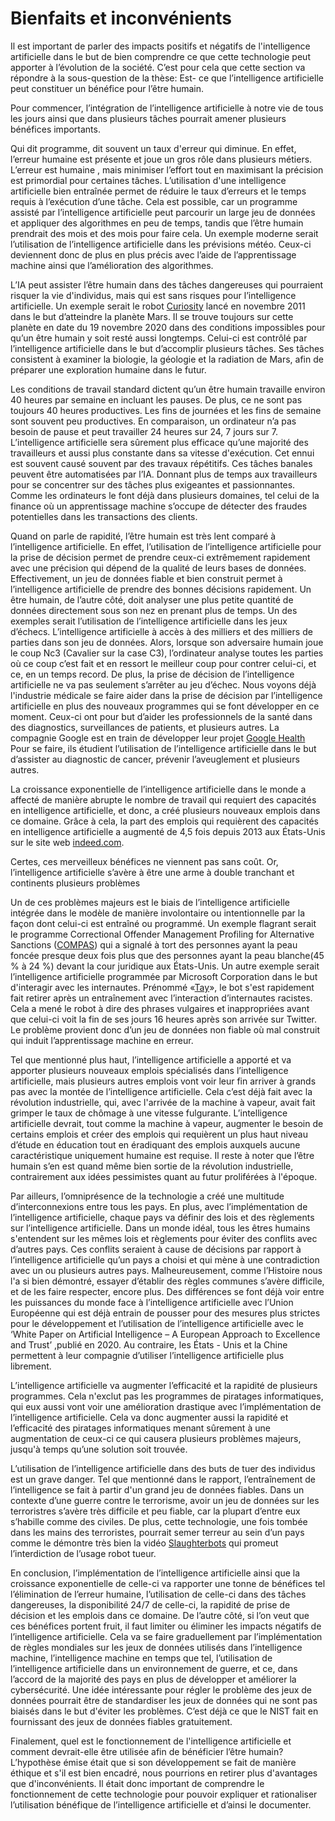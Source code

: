 # Bienfaits et inconvénients

Il est important de parler des impacts positifs et négatifs de l'intelligence
artificielle dans le but de bien comprendre ce que cette technologie peut apporter
à l’évolution de la société. C’est pour cela que cette section va répondre à la 
sous-question de la thèse: Est- ce que l’intelligence artificielle peut constituer
un bénéfice pour l’être humain. 


Pour commencer, l’intégration de l’intelligence artificielle à notre vie de tous
les jours ainsi que dans plusieurs tâches pourrait amener plusieurs bénéfices 
importants.


Qui dit programme, dit souvent un taux d'erreur qui diminue. En effet, l’erreur
humaine est présente et joue un gros rôle dans plusieurs métiers. L’erreur est humaine
, mais minimiser l’effort tout en maximisant la précision est primordial pour 
certaines tâches. L’utilisation d'une intelligence artificielle bien entraînée
permet de réduire le taux d’erreurs et le temps requis à l’exécution d’une tâche.
Cela est possible, car un programme assisté par l’intelligence artificielle peut 
parcourir un large jeu de données et appliquer des algorithmes en peu de temps, 
tandis que l’être humain prendrait des mois et des mois pour faire cela. Un exemple 
moderne serait l’utilisation de l’intelligence artificielle dans les prévisions météo.
Ceux-ci deviennent donc de plus en plus précis avec l’aide de l’apprentissage 
machine ainsi que l’amélioration des algorithmes.


L’IA peut assister l’être humain dans des tâches dangereuses qui pourraient risquer
la vie d'individus, mais qui est sans risques pour l’intelligence artificielle. 
Un exemple serait le robot [Curiosity](https://mars.nasa.gov/msl/home/) lancé en novembre 2011 dans le but d’atteindre
la planète Mars. Il se trouve toujours sur cette planète en date du 19 novembre 
2020 dans des conditions impossibles pour qu’un être humain y soit resté aussi 
longtemps. Celui-ci est contrôlé par l’intelligence artificielle dans le but 
d’accomplir plusieurs tâches. Ses tâches consistent à examiner la biologie, la 
géologie  et la radiation de Mars, afin de préparer une exploration humaine dans le futur.


Les conditions de travail standard dictent qu’un être humain travaille environ 
40 heures par semaine en incluant les pauses. De plus, ce ne sont pas toujours 
40 heures productives. Les fins de journées et les fins de semaine sont souvent 
peu productives. En comparaison, un ordinateur n’a pas besoin de pause et peut 
travailler 24 heures sur 24, 7 jours sur 7. L’intelligence artificielle sera 
sûrement plus efficace qu’une majorité des travailleurs  et  aussi plus constante
dans sa vitesse d'exécution. Cet ennui est souvent causé souvent par des travaux 
répétitifs. Ces tâches banales peuvent être automatisées par l’IA. Donnant plus de
temps aux travailleurs pour se concentrer sur des tâches plus exigeantes et passionnantes.
Comme les ordinateurs le font déjà dans plusieurs domaines, tel celui de la finance
où un apprentissage machine s’occupe de détecter des fraudes potentielles dans 
les transactions des clients.


Quand on parle de rapidité, l’être humain est très lent comparé à l’intelligence 
artificielle. En effet, l’utilisation de l’intelligence artificielle pour la prise
de décision permet de prendre ceux-ci extrêmement rapidement avec une précision qui
dépend de la qualité de leurs bases de données. Effectivement, un jeu de données fiable
et bien construit permet à l’intelligence artificielle de prendre des bonnes décisions 
rapidement. Un être humain, de l’autre côté, doit analyser une plus petite quantité de 
données directement sous son nez en prenant plus de temps. Un des exemples serait 
l’utilisation de l’intelligence artificielle dans les jeux d’échecs. L’intelligence 
artificielle à accès à des milliers et des milliers de parties dans son jeu de 
données. Alors, lorsque son adversaire humain joue le coup  Nc3 (Cavalier sur la case C3),
l’ordinateur analyse toutes les parties où ce coup c’est fait et en ressort le meilleur 
coup pour contrer celui-ci, et ce, en un temps record. De plus, la prise de décision de 
l’intelligence artificielle ne va pas seulement s’arrêter au jeu d’échec. Nous voyons 
déjà l'industrie médicale se faire aider dans la prise de décision par l’intelligence 
artificielle en plus des nouveaux programmes qui se font développer en ce moment. Ceux-ci
ont pour but d’aider les professionnels de la santé dans des diagnostics, surveillances 
de patients, et plusieurs autres. La compagnie Google est en train de développer  leur 
projet [Google Health](https://health.google/) Pour se faire, ils étudient l’utilisation de l’intelligence artificielle
dans le but d’assister au diagnostic de cancer, prévenir l’aveuglement et plusieurs autres.


La croissance exponentielle de l’intelligence artificielle dans le monde a affecté
de manière abrupte le nombre de travail qui requiert des capacités en intelligence 
artificielle, et donc, a créé plusieurs nouveaux emplois dans ce domaine. Grâce à cela,
la part des emplois qui requièrent des capacités en intelligence artificielle a augmenté
de 4,5 fois depuis 2013 aux États-Unis sur le site web [indeed.com](https://ca.indeed.com/?r=us).


Certes, ces merveilleux bénéfices ne viennent pas sans coût. Or, l’intelligence artificielle
s’avère à être une arme à double tranchant et continents plusieurs problèmes 


Un de ces  problèmes majeurs est le biais de l’intelligence artificielle intégrée dans 
le modèle de manière involontaire ou intentionnelle par la façon dont celui-ci est entraîné
ou programmé. Un exemple flagrant serait le programme Correctional Offender Management 
Profiling for Alternative Sanctions ([COMPAS](https://en.wikipedia.org/wiki/COMPAS_(software))) qui a signalé à tort des personnes ayant la
peau foncée presque deux fois plus que des personnes ayant la peau blanche(45 % à 24 %)
devant la cour juridique aux États-Unis. Un autre exemple serait l’intelligence artificielle
programmée par Microsoft Corporation dans le but d'interagir avec les internautes. 
Prénommé «[Tay](https://twitter.com/tayandyou?lang=en)», le bot s'est rapidement fait retirer après un entraînement avec l’interaction
d’internautes racistes. Cela a mené le robot à dire des phrases vulgaires et inappropriées 
avant que celui-ci voit la fin de ses jours 16 heures après son arrivée sur Twitter. 
Le problème provient donc d’un jeu de données non fiable où mal construit qui induit 
l’apprentissage machine en erreur.


Tel que mentionné plus haut, l’intelligence artificielle a apporté et va apporter plusieurs
nouveaux emplois spécialisés dans l’intelligence artificielle, mais plusieurs autres emplois
vont voir leur fin arriver à grands pas avec la montée de l’intelligence artificielle. Cela 
c’est déjà fait avec la révolution industrielle, qui, avec l'arrivée de la machine à vapeur, 
avait fait grimper le taux de chômage à une vitesse fulgurante. L’intelligence artificielle 
devrait, tout comme la machine à vapeur, augmenter le besoin de certains emplois et créer des
emplois qui requièrent un plus haut niveau d’étude en éducation tout en éradiquant des emplois
auxquels aucune caractéristique uniquement humaine est requise. Il reste à noter que l’être 
humain s’en est quand même bien sortie de la révolution industrielle, contrairement aux idées
pessimistes quant au futur proliférées à l'époque. 


Par ailleurs, l’omniprésence de la technologie a créé une multitude d’interconnexions entre 
tous les pays. En plus, avec l’implémentation de l’intelligence artificielle, chaque pays va 
définir des lois et des règlements sur l’intelligence artificielle.
Dans un monde idéal, tous les êtres humains s'entendent sur les mêmes lois et règlements pour
éviter des conflits avec d’autres pays. Ces conflits seraient à cause de décisions par rapport
à l’intelligence artificielle qu’un pays a choisi et qui mène à une contradiction avec un ou 
plusieurs autres pays. Malheureusement, comme l’Histoire nous l'a si bien démontré, essayer 
d’établir des règles communes s’avère difficile, et de les faire respecter, encore plus. Des différences
se font déjà voir entre les puissances du monde face à l’intelligence artificielle avec l’Union
Européenne qui est déjà entrain de pousser pour des mesures plus strictes pour le développement et
l’utilisation de l’intelligence artificielle avec le ‘White Paper on Artificial Intelligence – 
A European Approach to Excellence and Trust’ ,publié en 2020. Au contraire, les États - Unis
et la Chine permettent à leur compagnie d’utiliser l’intelligence artificielle plus librement.


L’intelligence artificielle va augmenter l’efficacité et la rapidité de plusieurs programmes.
Cela n'exclut pas les programmes de piratages informatiques, qui eux aussi vont voir une 
amélioration drastique avec l’implémentation de l’intelligence artificielle. Cela va donc 
augmenter aussi la rapidité et l’efficacité des piratages informatiques menant sûrement à 
une augmentation de ceux-ci ce qui causera plusieurs problèmes majeurs, jusqu'à temps 
qu’une solution soit trouvée.


L’utilisation de l’intelligence artificielle dans des buts de tuer des individus est un grave
danger. Tel que mentionné dans le rapport, l’entraînement de l’intelligence se fait à partir
d'un grand jeu de données fiables. Dans un contexte d’une guerre contre le terrorisme, avoir
un jeu de données sur les terroristres s’avère très difficile et peu fiable, car la plupart 
d’entre eux s’habille comme des civiles. De plus, cette technologie, une fois tombée dans les mains
des terroristes, pourrait semer terreur au sein d’un pays comme le démontre très bien la vidéo
[Slaughterbots](https://www.youtube.com/watch?v=HipTO_7mUOw&ab_channel=FutureofLifeInstitute) 
qui promeut l’interdiction de l’usage robot tueur.


En conclusion, l’implémentation de l’intelligence artificielle ainsi que la croissance 
exponentielle de celle-ci va rapporter une tonne de bénéfices tel l’élimination de l’erreur humaine,
l’utilisation de celle-ci dans des tâches dangereuses, la disponibilité 24/7 de celle-ci, 
la rapidité de prise de décision et les emplois dans ce domaine. De l’autre côté, si l’on veut
que ces bénéfices portent fruit, il faut limiter ou éliminer les impacts négatifs de l’intelligence
artificielle. Cela va se faire graduellement par l’implémentation de règles mondiales sur les jeux
de données utilisés dans l’intelligence machine, l’intelligence machine en temps que tel, l’utilisation
de l’intelligence artificielle dans un environnement de guerre, et ce, dans l’accord de la majorité
des pays en plus de développer et améliorer la cybersécurité. Une idée intéressante pour régler le 
problème des jeux de données pourrait être de standardiser les jeux de données qui ne sont pas biaisés
dans le but d'éviter les problèmes. C’est déjà ce que le NIST fait en fournissant des jeux de données
fiables gratuitement. 


Finalement, quel est le fonctionnement de l'intelligence artificielle et comment devrait-elle être utilisée
afin de bénéficier l’être humain? L’hypothèse émise était que si son développement se fait de manière 
éthique et s'il est bien encadré, nous pourrions en retirer plus d'avantages que d'inconvénients. Il 
était donc important de comprendre le fonctionnement de cette technologie pour pouvoir expliquer et 
rationaliser l’utilisation bénéfique de l’intelligence artificielle et d’ainsi le documenter.
